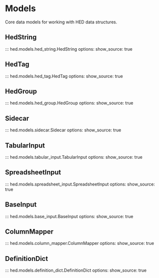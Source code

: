 # Models

Core data models for working with HED data structures.

## HedString

::: hed.models.hed_string.HedString
    options:
      show_source: true

## HedTag

::: hed.models.hed_tag.HedTag
    options:
      show_source: true

## HedGroup

::: hed.models.hed_group.HedGroup
    options:
      show_source: true

## Sidecar

::: hed.models.sidecar.Sidecar
    options:
      show_source: true

## TabularInput

::: hed.models.tabular_input.TabularInput
    options:
      show_source: true

## SpreadsheetInput

::: hed.models.spreadsheet_input.SpreadsheetInput
    options:
      show_source: true

## BaseInput

::: hed.models.base_input.BaseInput
    options:
      show_source: true

## ColumnMapper

::: hed.models.column_mapper.ColumnMapper
    options:
      show_source: true

## DefinitionDict

::: hed.models.definition_dict.DefinitionDict
    options:
      show_source: true
